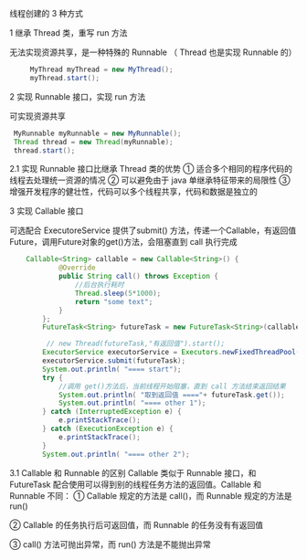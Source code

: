 线程创建的 3 种方式



1 继承 Thread 类，重写 run 方法

无法实现资源共享，是一种特殊的 Runnable （ Thread 也是实现 Runnable 的）

```java
	 MyThread myThread = new MyThread();
     myThread.start();
```



2  实现 Runnable 接口，实现 run 方法

可实现资源共享

```java
 MyRunnable myRunnable = new MyRunnable();
 Thread thread = new Thread(myRunnable);
 thread.start();
```
2.1  实现 Runnable 接口比继承 Thread 类的优势 
① 适合多个相同的程序代码的线程去处理统一资源的情况 
② 可以避免由于 java 单继承特征带来的局限性 
③ 增强开发程序的健壮性，代码可以多个线程共享，代码和数据是独立的

3  实现 Callable 接口

可选配合 ExecutoreService 提供了submit() 方法，传递一个Callable，有返回值Future，调用Future对象的get()方法，会阻塞直到 call 执行完成

```java
    Callable<String> callable = new Callable<String>() {
            @Override
            public String call() throws Exception {
                //后台执行耗时
                Thread.sleep(5*1000);
                return "some text";
            }
        };
        FutureTask<String> futureTask = new FutureTask<String>(callable);

         // new Thread(futureTask,"有返回值").start();
        ExecutorService executorService = Executors.newFixedThreadPool(3);
        executorService.submit(futureTask);
        System.out.println( "==== start");
        try {
            //调用 get()方法后，当前线程开始阻塞，直到 call 方法结束返回结果
            System.out.println( "取到返回值 ===="+ futureTask.get());
            System.out.println( "==== other 1");
        } catch (InterruptedException e) {
            e.printStackTrace();
        } catch (ExecutionException e) {
            e.printStackTrace();
        }
        System.out.println( "==== other 2");
```
3.1 Callable 和 Runnable 的区别
Callable 类似于 Runnable 接口，和 FutureTask 配合使用可以得到别的线程任务方法的返回值。Callable 和 Runnable 不同：
①  Callable 规定的方法是 call()，而 Runnable 规定的方法是 run()

② Callable 的任务执行后可返回值，而 Runnable 的任务没有有返回值

③ call() 方法可抛出异常，而 run() 方法是不能抛出异常